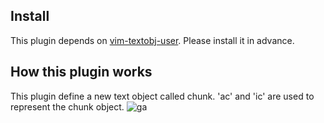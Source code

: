 ## Install
This plugin depends on [vim-textobj-user](https://github.com/kana/vim-textobj-user). Please install it in advance.

## How this plugin works
This plugin define a new text object called chunk.
'ac' and 'ic' are used to represent the chunk object.
![ga](http://g.recordit.co/zBYzIwLo5d.gif)
